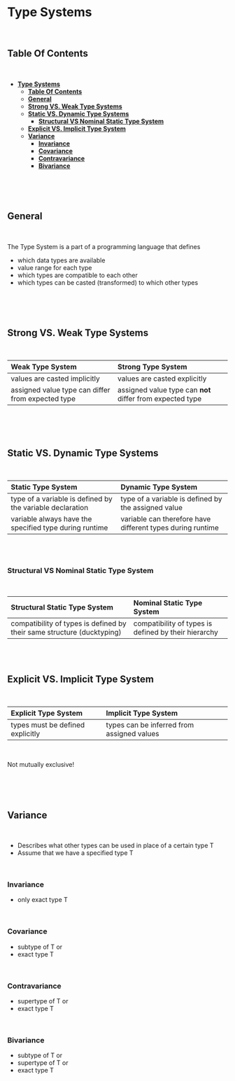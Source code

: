 # **Type Systems**
<br>

## **Table Of Contents**
<br>

- [**Type Systems**](#type-systems)
  - [**Table Of Contents**](#table-of-contents)
  - [**General**](#general)
  - [**Strong VS. Weak Type Systems**](#strong-vs-weak-type-systems)
  - [**Static VS. Dynamic Type Systems**](#static-vs-dynamic-type-systems)
    - [**Structural VS Nominal Static Type System**](#structural-vs-nominal-static-type-system)
  - [**Explicit VS. Implicit Type System**](#explicit-vs-implicit-type-system)
  - [**Variance**](#variance)
    - [**Invariance**](#invariance)
    - [**Covariance**](#covariance)
    - [**Contravariance**](#contravariance)
    - [**Bivariance**](#bivariance)

<br>
<br>
<br>

## **General**
<br>

The Type System is a part of a programming language that defines 
* which data types are available
* value range for each type
* which types are compatible to each other
* which types can be casted (transformed) to which other types

<br>
<br>
<br>

## **Strong VS. Weak Type Systems**
<br>
 
|**Weak Type System**                              | **Strong Type System**                                   |
|:-------------------------------------------------|:---------------------------------------------------------|
|values are casted implicitly                      |values are casted explicitly                              |
|assigned value type can differ from expected type |assigned value type can **not** differ from expected type |

<br>
<br>
<br>

## **Static VS. Dynamic Type Systems**
<br>

|**Static Type System**                                    |**Dynamic Type System**                                    |
|:---------------------------------------------------------|:----------------------------------------------------------|
|type of a variable is defined by the variable declaration |type of a variable is defined by the assigned value        |
|variable always have the specified type during runtime    |variable can therefore have different types during runtime |

<br>
<br>

### **Structural VS Nominal Static Type System**
<br>

|**Structural Static Type System**                                      |**Nominal Static Type System**                       |
|:----------------------------------------------------------------------|:----------------------------------------------------|
|compatibility of types is defined by their same structure (ducktyping) |compatibility of types is defined by their hierarchy |(substitution principle)


<br>
<nr>
<br>

## **Explicit VS. Implicit Type System**
<br>

|**Explicit Type System**         |**Implicit Type System**                   |
|:--------------------------------|:------------------------------------------|
|types must be defined explicitly |types can be inferred from assigned values |

<br>

Not mutually exclusive!

<br>
<br>
<br>

## **Variance**
<br>

* Describes what other types can be used in place of a certain type T
* Assume that we have a specified type T

<br>

### **Invariance**

* only exact type T

<br>

### **Covariance**

* subtype of T or 
* exact type T

<br>

### **Contravariance**

* supertype of T or 
* exact type T

<br>

### **Bivariance**

* subtype of T or
* supertype of T or
* exact type T
